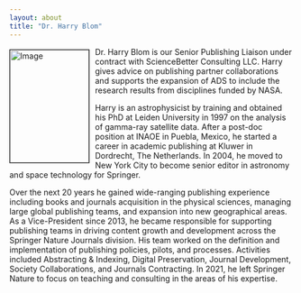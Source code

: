 ```yaml
---
layout: about
title: "Dr. Harry Blom"
---
```


<img src="{{ site.baseurl }}/about/team/img/hblom.png" height="200" width="140" alt="Image" style="float: left; margin: 4px 10px 0px 0px; border: 1px solid #000000;">

Dr. Harry Blom is our Senior Publishing Liaison under contract with ScienceBetter Consulting LLC. Harry gives advice on publishing partner collaborations and supports the expansion of ADS to include the research results from disciplines funded by NASA.

Harry is an astrophysicist by training and obtained his PhD at Leiden University in 1997 on the analysis of gamma-ray satellite data. After a post-doc position at INAOE in Puebla, Mexico, he started a career in academic publishing at Kluwer in Dordrecht, The Netherlands. In 2004, he moved to New York City to become senior editor in astronomy and space technology for Springer.

Over the next 20 years he gained wide-ranging publishing experience including books and journals acquisition in the physical sciences, managing large global publishing teams, and expansion into new geographical areas. As a Vice-President since 2013, he became responsible for supporting publishing teams in driving content growth and development across the Springer Nature Journals division. His team worked on the definition and implementation of publishing policies, pilots, and processes. Activities included Abstracting & Indexing, Digital Preservation, Journal Development, Society Collaborations, and Journals Contracting. In 2021, he left Springer Nature to focus on teaching and consulting in the areas of his expertise.
